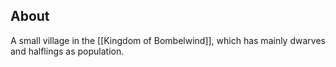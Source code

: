 ## About
A small village in the [[Kingdom of Bombelwind]], which has mainly dwarves and halflings as population.